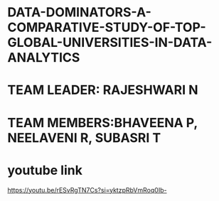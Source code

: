 # DATA-DOMINATORS-A-COMPARATIVE-STUDY-OF-TOP-GLOBAL-UNIVERSITIES-IN-DATA-ANALYTICS

# TEAM LEADER: RAJESHWARI N

# TEAM MEMBERS:BHAVEENA P, NEELAVENI R, SUBASRI T

# youtube link
https://youtu.be/rESvRgTN7Cs?si=yktzpRbVmRoq0Ib-
